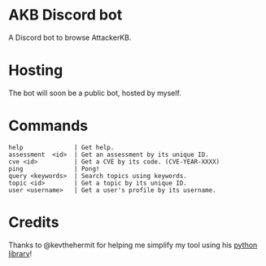 # AKB Discord bot
A Discord bot to browse AttackerKB.

# Hosting
The bot will soon be a public bot, hosted by myself.

# Commands
```
help              | Get help.
assessment  <id>  | Get an assessment by its unique ID.
cve <id>          | Get a CVE by its code. (CVE-YEAR-XXXX)
ping              | Pong!
query <keywords>  | Search topics using keywords.
topic <id>        | Get a topic by its unique ID.
user <username>   | Get a user's profile by its username.
```

# Credits
Thanks to @kevthehermit for helping me simplify my tool using his [python library](https://github.com/kevthehermit/attackerkb-api)!
